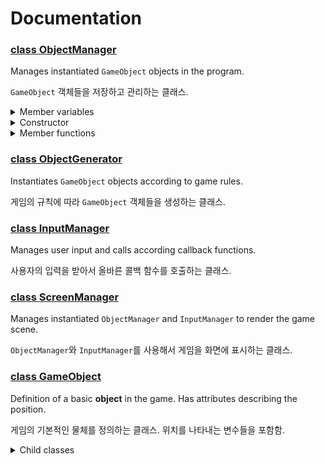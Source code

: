 # Documentation

### [class ObjectManager](ObjectManager.md)

Manages instantiated `GameObject` objects in the program.

`GameObject` 객체들을 저장하고 관리하는 클래스.

<details>
<summary>Member variables</summary>

#### Member variables

```cpp
private Player m_player;
```

The player object that user controls. Gets collision checked with `m_vector_moveable` and `m_vector_immoveable`.

```cpp
private vector<MoveableObject> m_vector_moveable;
```

A vector of moveable objects. Contains `Kraken` and `Surfer` objects. Gets collision checked with `m_vector_moveable` and `m_player`.

```cpp
private vector<GameObject> m_vector_immoveable;
```

A vector of immoveable objects. Contains `Obstacle` and `Drawback` objects.
</details>

<details>
<summary>Constructor</summary>

#### Constructor

```cpp
ObjectManager()
```
</details>

<details>
<summary>Member functions</summary>

#### Member functions

TODO
</details>

### [class ObjectGenerator](ObjectGenerater.md)

Instantiates `GameObject` objects according to game rules.

게임의 규칙에 따라 `GameObject` 객체들을 생성하는 클래스.

### [class InputManager](InputManager.md)

Manages user input and calls according callback functions.

사용자의 입력을 받아서 올바른 콜백 함수를 호출하는 클래스.

### [class ScreenManager](ScreenManager.md)

Manages instantiated `ObjectManager` and `InputManager` to render the game scene.

`ObjectManager`와 `InputManager`를 사용해서 게임을 화면에 표시하는 클래스.

### [class GameObject](GameObject.md)

Definition of a basic **object** in the game. Has attributes describing the position.

게임의 기본적인 물체를 정의하는 클래스. 위치를 나타내는 변수들을 포함함.

<details>
<summary>Child classes</summary>

#### [class Item : public GameObject](Item.md)

Definition of **obstacle** in the game. Will randomly instantiate between child classes.

게임의 아이템을 정의하는 클래스. 생성시 하위 클래스 중 무작위로 1개를 생성함.

<details>
<summary>Child classes</summary>

##### [class Health : public Item](Health.md)

Definition of **health** item. Increase life by 1 when player hits one.

목숨 아이템을 정의하는 클래스. 충돌시 목숨 1개 증가.

##### [class Boost : public Item](Boost.md)

Definition of **boost** item. Increase boost count by 1 when player hits one.

부스터 아이템을 정의하는 클래스. 충돌시 부스터 아이템 1개 증가.

부스터는 사용시 속도를 +10 만큼 증가시킴. (추후 변경 가능)

</details>

#### [class Obstacle : public GameObject](Obstacle.md)

Definition of **obstacle** in the game. Will randomly instantiate between child classes.

게임의 장애물을 정의하는 클래스. 생성시 하위 클래스 중 무작위로 1개를 생성함. (필요시 추가 가능)

<details>
<summary>Child classes</summary>

##### [class Deck : public Obstacle](Deck.md)

Definition of **deck** obstacle. Reduce one life when player hits one.

데크 장애물을 정의하는 클래스. 충돌시 목숨 1개 감소.

##### [class Buoy : public Obstacle](Buoy.md)

Definition of **buoy** obstacle. Reduce one life when player hits one.

부표 장애물을 정의하는 클래스. 충돌시 목숨 1개 감소.

</details>

#### [class Drawback : public GameObject](Drawback.md)

Definition of **drawback** objects in the game. Will randomly instantiate between child classes.

플레이어의 속도를 느리게 만드는 장애물을 정의하는 클래스. 생성시 하위 클래스 중 무작위로 1개를 생성함. (필요시 추가 가능)

<details>
<summary>Child classes</summary>

##### [class Seaweed : public Drawback](Seaweed.md)

Definition of **seaweed** drawback object. Reduces player speed when player goes over one.

해초 장애물을 정의하는 클래스. 충돌시 속도 감소.

##### [class Current : public Drawback](Current.md)

Definition of **current** drawback object. Reduces player speed when player goes over one.

해류 장애물을 정의하는 클래스. 충돌시 속도 감소.

</details>

#### [class MoveableObject : public GameObject](MoveableObject.md)

Definition of a basic **moveable object** in the game. Has attributes describing the velocity.

게임의 동적인 물체를 정의하는 클래스. 속도를 나타내는 변수들을 포함함.

<details>
<summary>Child classes</summary>

##### [class Player : public MoveableObject](Player.md)

Definition of the game **player** character.

게임의 플레이어 캐릭터를 정의하는 클래스.

##### [class Kraken : public MoveableObject](Kraken.md)

Definition of the **kraken** boss character. Game over when player hits the kraken.

게임의 크라켄 캐릭터를 정의하는 클래스. 플레이어가 크라켄과 충돌하면 게임 오버.

##### [class Surfer : public MoveableObject](Player.md)

Definition of another **surfer** character in game. Reduce one life when player hits another surfer.

게임의 다른 서퍼 캐릭터를 정의하는 클래스. 플레이어가 다른 서퍼와 충돌하면 목숨 1개 감소.

</details>

</details>
